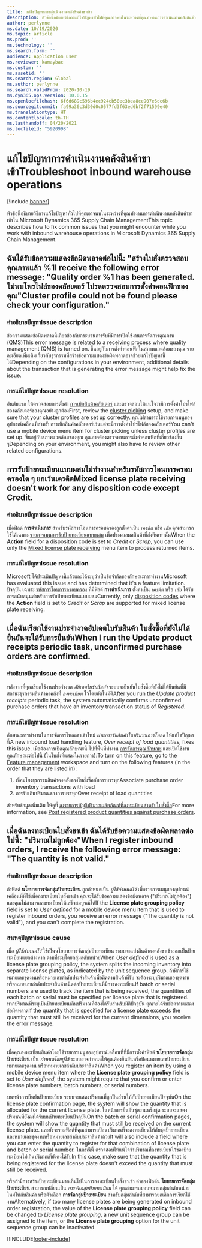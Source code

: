 ```yaml
---
title: แก้ไขปัญหาการดำเนินงานคลังสินค้าขาเข้า
description: หัวข้อนี้อธิบายวิธีการแก้ไขปัญหาทั่วไปที่คุณอาจพบในระหว่างที่คุณทำงานการดำเนินงานคลังสินค้าขาเข้าใน Microsoft Dynamics 365 Supply Chain Management
author: perlynne
ms.date: 10/19/2020
ms.topic: article
ms.prod: ''
ms.technology: ''
ms.search.form: ''
audience: Application user
ms.reviewer: kamaybac
ms.custom: ''
ms.assetid: ''
ms.search.region: Global
ms.author: perlynne
ms.search.validFrom: 2020-10-19
ms.dyn365.ops.version: 10.0.15
ms.openlocfilehash: 6f6d689c596b4ec924cb50ec3bea8ce907e6dc6b
ms.sourcegitcommit: fa99a36c3d30d0c0577fd3f63ed6bf2f71599e40
ms.translationtype: HT
ms.contentlocale: th-TH
ms.lasthandoff: 04/20/2021
ms.locfileid: "5920998"
---
```

# <a name="troubleshoot-inbound-warehouse-operations"></a><span data-ttu-id="98e49-103">แก้ไขปัญหาการดำเนินงานคลังสินค้าขาเข้า</span><span class="sxs-lookup"><span data-stu-id="98e49-103">Troubleshoot inbound warehouse operations</span></span>

[!include [banner](../includes/banner.md)]

<span data-ttu-id="98e49-104">หัวข้อนี้อธิบายวิธีการแก้ไขปัญหาทั่วไปที่คุณอาจพบในระหว่างที่คุณทำงานการดำเนินงานคลังสินค้าขาเข้าใน Microsoft Dynamics 365 Supply Chain Management</span><span class="sxs-lookup"><span data-stu-id="98e49-104">This topic describes how to fix common issues that you might encounter while you work with inbound warehouse operations in Microsoft Dynamics 365 Supply Chain Management.</span></span>

## <a name="i-receive-the-following-error-message-quality-order-1-has-been-generated-cluster-profile-could-not-be-found-please-check-your-configuration"></a><span data-ttu-id="98e49-105">ฉันได้รับข้อความแสดงข้อผิดพลาดต่อไปนี้: "สร้างใบสั่งตรวจสอบคุณภาพแล้ว %1</span><span class="sxs-lookup"><span data-stu-id="98e49-105">I receive the following error message: "Quality order %1 has been generated.</span></span> <span data-ttu-id="98e49-106">ไม่พบโพรไฟล์ของคลัสเตอร์ โปรดตรวจสอบการตั้งค่าคอนฟิกของคุณ"</span><span class="sxs-lookup"><span data-stu-id="98e49-106">Cluster profile could not be found please check your configuration."</span></span>

### <a name="issue-description"></a><span data-ttu-id="98e49-107">คำอธิบายปัญหา</span><span class="sxs-lookup"><span data-stu-id="98e49-107">Issue description</span></span>

<span data-ttu-id="98e49-108">ข้อความแสดงข้อผิดพลาดนี้เกี่ยวข้องกับกระบวนการรับที่มีการเปิดใช้งานการจัดการคุณภาพ (QMS)</span><span class="sxs-lookup"><span data-stu-id="98e49-108">This error message is related to a receiving process where quality management (QMS) is turned on.</span></span> <span data-ttu-id="98e49-109">ขึ้นอยู่กับการตั้งค่าคอนฟิกในสภาพแวดล้อมของคุณ รายละเอียดเพิ่มเติมเกี่ยวกับธุรกรรมที่สร้างข้อความแสดงข้อผิดพลาดอาจช่วยแก้ไขปัญหานี้ได้</span><span class="sxs-lookup"><span data-stu-id="98e49-109">Depending on the configurations in your environment, additional details about the transaction that is generating the error message might help fix the issue.</span></span>

### <a name="issue-resolution"></a><span data-ttu-id="98e49-110">การแก้ไขปัญหา</span><span class="sxs-lookup"><span data-stu-id="98e49-110">Issue resolution</span></span>

<span data-ttu-id="98e49-111">อันดับแรก ให้ตรวจสอบการตั้งค่า [การเบิกสินค้าคลัสเตอร์](set-up-cluster-picking.md) และตรวจสอบให้แน่ใจว่ามีการตั้งค่าโปรไฟล์ของคลัสเตอร์ของคุณอย่างถูกต้อง</span><span class="sxs-lookup"><span data-stu-id="98e49-111">First, review the [cluster picking](set-up-cluster-picking.md) setup, and make sure that your cluster profiles are set up correctly.</span></span> <span data-ttu-id="98e49-112">คุณไม่สามารถใช้รายการเมนูของอุปกรณ์เคลื่อนที่สำหรับการเบิกสินค้าคลัสเตอร์เว้นแต่จะมีการตั้งค่าโปรไฟล์ของคลัสเตอร์</span><span class="sxs-lookup"><span data-stu-id="98e49-112">You can't use a mobile device menu item for cluster picking unless cluster profiles are set up.</span></span> <span data-ttu-id="98e49-113">ขึ้นอยู่กับสภาพแวดล้อมของคุณ คุณอาจต้องตรวจทานการตั้งค่าคอนฟิกที่เกี่ยวข้องอื่น ๆ</span><span class="sxs-lookup"><span data-stu-id="98e49-113">Depending on your environment, you might also have to review other related configurations.</span></span>

## <a name="mixed-license-plate-receiving-doesnt-work-for-any-disposition-code-except-credit"></a><span data-ttu-id="98e49-114">การรับป้ายทะเบียนแบบผสมไม่ทำงานสำหรับรหัสการโอนการครอบครองใด ๆ ยกเว้นเครดิต</span><span class="sxs-lookup"><span data-stu-id="98e49-114">Mixed license plate receiving doesn't work for any disposition code except Credit.</span></span>

### <a name="issue-description"></a><span data-ttu-id="98e49-115">คำอธิบายปัญหา</span><span class="sxs-lookup"><span data-stu-id="98e49-115">Issue description</span></span>

<span data-ttu-id="98e49-116">เมื่อฟิลด์ **การดำเนินการ** สำหรับรหัสการโอนการครอบครองถูกตั้งค่าเป็น *เครดิต* หรือ *เสีย* คุณสามารถใช้ได้เฉพาะ [รายการเมนูการรับป้ายทะเบียนแบบผสม](mixed-license-plate-receiving.md) เพื่อประมวลผลสินค้าที่ส่งคืนเท่านั้น</span><span class="sxs-lookup"><span data-stu-id="98e49-116">When the **Action** field for a disposition code is set to *Credit* or *Scrap*, you can use only the [Mixed license plate receiving](mixed-license-plate-receiving.md) menu item to process returned items.</span></span>

### <a name="issue-resolution"></a><span data-ttu-id="98e49-117">การแก้ไขปัญหา</span><span class="sxs-lookup"><span data-stu-id="98e49-117">Issue resolution</span></span>

<span data-ttu-id="98e49-118">Microsoft ได้ประเมินปัญหานี้แล้วและได้ระบุว่าเป็นข้อจำกัดของลักษณะการทำงาน</span><span class="sxs-lookup"><span data-stu-id="98e49-118">Microsoft has evaluated this issue and has determined that it's a feature limitation.</span></span> <span data-ttu-id="98e49-119">ปัจจุบัน เฉพาะ [รหัสการโอนการครอบครอง](../service-management/set-up-disposition-codes.md) ที่มีฟิลด์ **การดำเนินการ** ตั้งค่าเป็น *เครดิต* หรือ *เสีย* ได้รับการสนับสนุนสำหรับการรับป้ายทะเบียนแบบผสม</span><span class="sxs-lookup"><span data-stu-id="98e49-119">Currently, only [disposition codes](../service-management/set-up-disposition-codes.md) where the **Action** field is set to *Credit* or *Scrap* are supported for mixed license plate receiving.</span></span>

## <a name="when-i-run-the-update-product-receipts-periodic-task-unconfirmed-purchase-orders-are-confirmed"></a><span data-ttu-id="98e49-120">เมื่อฉันเรียกใช้งานประจำงวดอัปเดตใบรับสินค้า ใบสั่งซื้อที่ยังไม่ได้ยืนยันจะได้รับการยืนยัน</span><span class="sxs-lookup"><span data-stu-id="98e49-120">When I run the Update product receipts periodic task, unconfirmed purchase orders are confirmed.</span></span>

### <a name="issue-description"></a><span data-ttu-id="98e49-121">คำอธิบายปัญหา</span><span class="sxs-lookup"><span data-stu-id="98e49-121">Issue description</span></span>

<span data-ttu-id="98e49-122">หลังจากที่คุณเรียกใช้งานประจำงวด *อัปเดตใบรับสินค้า* ระบบจะยืนยันใบสั่งซื้อที่ยังไม่ได้ยืนยันที่มีสถานะธุรกรรมสินค้าคงคลังที่ *ลงทะเบียน* ไว้โดยอัตโนมัติ</span><span class="sxs-lookup"><span data-stu-id="98e49-122">After you run the *Update product receipts* periodic task, the system automatically confirms unconfirmed purchase orders that have an inventory transaction status of *Registered*.</span></span>

### <a name="issue-resolution"></a><span data-ttu-id="98e49-123">การแก้ไขปัญหา</span><span class="sxs-lookup"><span data-stu-id="98e49-123">Issue resolution</span></span>

<span data-ttu-id="98e49-124">ลักษณะการทำงานในการจัดการโหลดขาเข้าใหม่ *ผ่านการรับสินค้าในปริมาณการโหลด* ให้แก้ไขปัญหานี้</span><span class="sxs-lookup"><span data-stu-id="98e49-124">A new inbound load handling feature, *Over receipt of load quantities*, fixes this issue.</span></span> <span data-ttu-id="98e49-125">เมื่อต้องการเปิดคุณลักษณะนี้ ไปที่พื้นที่ทำงาน [การจัดการคุณลักษณะ](../../fin-ops-core/fin-ops/get-started/feature-management/feature-management-overview.md) และเปิดใช้งานคุณลักษณะต่อไปนี้ (ในใบสั่งที่แสดงในรายการ):</span><span class="sxs-lookup"><span data-stu-id="98e49-125">To turn on this feature, go to the [Feature management](../../fin-ops-core/fin-ops/get-started/feature-management/feature-management-overview.md) workspace and turn on the following features (in the order that they are listed in):</span></span>

1. <span data-ttu-id="98e49-126">เชื่อมโยงธุรกรรมสินค้าคงคลังของใบสั่งซื้อกับการบรรทุก</span><span class="sxs-lookup"><span data-stu-id="98e49-126">Associate purchase order inventory transactions with load</span></span>
1. <span data-ttu-id="98e49-127">การรับเกินปริมาณของการบรรทุก</span><span class="sxs-lookup"><span data-stu-id="98e49-127">Over receipt of load quantities</span></span>

<span data-ttu-id="98e49-128">สำหรับข้อมูลเพิ่มเติม ให้ดูที่ [ลงรายการบัญชีปริมาณผลิตภัณฑ์ที่ลงทะเบียนสำหรับใบสั่งซื้อ](inbound-load-handling.md#post-registered-quantities)</span><span class="sxs-lookup"><span data-stu-id="98e49-128">For more information, see [Post registered product quantities against purchase orders](inbound-load-handling.md#post-registered-quantities).</span></span>

## <a name="when-i-register-inbound-orders-i-receive-the-following-error-message-the-quantity-is-not-valid"></a><span data-ttu-id="98e49-129">เมื่อฉันลงทะเบียนใบสั่งขาเข้า ฉันได้รับข้อความแสดงข้อผิดพลาดต่อไปนี้: "ปริมาณไม่ถูกต้อง"</span><span class="sxs-lookup"><span data-stu-id="98e49-129">When I register inbound orders, I receive the following error message: "The quantity is not valid."</span></span>

### <a name="issue-description"></a><span data-ttu-id="98e49-130">คำอธิบายปัญหา</span><span class="sxs-lookup"><span data-stu-id="98e49-130">Issue description</span></span>

<span data-ttu-id="98e49-131">ถ้าฟิลด์ **นโยบายการจัดกลุ่มป้ายทะเบียน** ถูกกําหนดเป็น *ผู้ใช้กําหนดไว้* เพื่อรายการเมนูของอุปกรณ์เคลื่อนที่ที่ใช้เพื่อลงทะเบียนใบสั่งขาเข้า คุณจะได้รับข้อความแสดงข้อผิดพลาด ("ปริมาณไม่ถูกต้อง") และคุณไม่สามารถลงทะเบียนให้เสร็จสมบูรณ์ได้</span><span class="sxs-lookup"><span data-stu-id="98e49-131">If the **License plate grouping policy** field is set to *User defined* for a mobile device menu item that is used to register inbound orders, you receive an error message ("The quantity is not valid"), and you can't complete the registration.</span></span>

### <a name="issue-cause"></a><span data-ttu-id="98e49-132">สาเหตุปัญหา</span><span class="sxs-lookup"><span data-stu-id="98e49-132">Issue cause</span></span>

<span data-ttu-id="98e49-133">เมื่อ *ผู้ใช้กําหนดไว้* ใช้เป็นนโยบายการจัดกลุ่มป้ายทะเบียน ระบบจะแบ่งสินค้าคงคลังขาเข้าออกเป็นป้ายทะเบียนแยกต่างหาก ตามที่ระบุโดยกลุ่มลดับหน่วย</span><span class="sxs-lookup"><span data-stu-id="98e49-133">When *User defined* is used as a license plate grouping policy, the system splits the incoming inventory into separate license plates, as indicated by the unit sequence group.</span></span> <span data-ttu-id="98e49-134">ถ้ามีการใช้หมายเลขชุดงานหรือหมายเลขลำดับประจำสินค้าเพื่อติดตามสินค้าที่รับ จะต้องระบุปริมาณของชุดงานหรือหมายเลขลำดับประจำสินค้าชนิดต่อป้ายทะเบียนที่มีการลงทะเบียน</span><span class="sxs-lookup"><span data-stu-id="98e49-134">If batch or serial numbers are used to track the item that is being received, the quantities of each batch or serial must be specified per license plate that is registered.</span></span> <span data-ttu-id="98e49-135">หากปริมาณที่ระบุเป็นป้ายทะเบียนเกินปริมาณที่ต้องได้รับสำหรับมิติปัจจุบัน คุณจะได้รับข้อความแสดงข้อผิดพลาด</span><span class="sxs-lookup"><span data-stu-id="98e49-135">If the quantity that is specified for a license plate exceeds the quantity that must still be received for the current dimensions, you receive the error message.</span></span>

### <a name="issue-resolution"></a><span data-ttu-id="98e49-136">การแก้ไขปัญหา</span><span class="sxs-lookup"><span data-stu-id="98e49-136">Issue resolution</span></span>

<span data-ttu-id="98e49-137">เมื่อคุณลงทะเบียนสินค้าโดยใช้รายการเมนูของอุปกรณ์เคลื่อนที่ที่มีการตั้งค่าฟิลด์ **นโยบายการจัดกลุ่มป้ายทะเบียน** เป็น *กําหนดโดยผู้ใช้* ระบบอาจกําหนดให้คุณต้องยืนยันหรือป้อนหมายเลขป้ายทะเบียน หมายเลขชุดงาน หรือหหมายเลขลำดับประจำสินค้า</span><span class="sxs-lookup"><span data-stu-id="98e49-137">When you register an item by using a mobile device menu item where the **License plate grouping policy** field is set to *User defined*, the system might require that you confirm or enter license plate numbers, batch numbers, or serial numbers.</span></span>

<span data-ttu-id="98e49-138">บนหน้าการยืนยันป้ายทะเบียน ระบบจะแสดงปริมาณที่ถูกปันส่วนให้กับป้ายทะเบียนปัจจุบัน</span><span class="sxs-lookup"><span data-stu-id="98e49-138">On the license plate confirmation page, the system will show the quantity that is allocated for the current license plate.</span></span> <span data-ttu-id="98e49-139">ในหน้าการยืนยันชุดงานหรือชุด ระบบจะแสดงปริมาณที่ยังคงได้รับบนป้ายทะเบียนปัจจุบัน</span><span class="sxs-lookup"><span data-stu-id="98e49-139">On the batch or serial confirmation pages, the system will show the quantity that must still be received on the current license plate.</span></span> <span data-ttu-id="98e49-140">และยังจะรวมฟิลด์ที่คุณสามารถป้อนปริมาณที่จะลงทะเบียนให้กับชุดป้ายทะเบียนและหมายเลขชุดงานหรือหมายเลขลำดับประจำสินค้าด้วย</span><span class="sxs-lookup"><span data-stu-id="98e49-140">It will also include a field where you can enter the quantity to register for that combination of license plate and batch or serial number.</span></span> <span data-ttu-id="98e49-141">ในกรณีนี้ ตรวจสอบให้แน่ใจว่าปริมาณที่ลงทะเบียนไว้ของป้ายทะเบียนไม่เกินปริมาณที่ยังคงได้รับ</span><span class="sxs-lookup"><span data-stu-id="98e49-141">In this case, make sure that the quantity that is being registered for the license plate doesn't exceed the quantity that must still be received.</span></span>

<span data-ttu-id="98e49-142">หรือถ้ามีการสร้างป้ายทะเบียนมากเกินไปในการลงทะเบียนใบสั่งขาเข้า ค่าของฟิลด์น **โยบายการจัดกลุ่มป้ายทะเบียน** สามารถเปลี่ยนเป็น *การจัดกลุ่มป้ายทะเบียน* ได้ คุณสามารถมอบหมายกลุ่มลำดับหน่วยใหม่ให้กับสินค้า หรือตัวเลือก **การจัดกลุ่มป้ายทะเบียน** สำหรับกลุ่มลำดับที่สามารถยกเลิกการเรียกใช้งาน</span><span class="sxs-lookup"><span data-stu-id="98e49-142">Alternatively, if too many license plates are being generated on inbound order registration, the value of the **License plate grouping policy** field can be changed to *License plate grouping*, a new unit sequence group can be assigned to the item, or the **License plate grouping** option for the unit sequence group can be inactivated.</span></span>

[!INCLUDE[footer-include](../../includes/footer-banner.md)]
